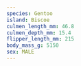 ```yaml
---
species: Gentoo
island: Biscoe
culmen_length_mm: 46.8
culmen_depth_mm: 15.4
flipper_length_mm: 215
body_mass_g: 5150
sex: MALE
---
```

